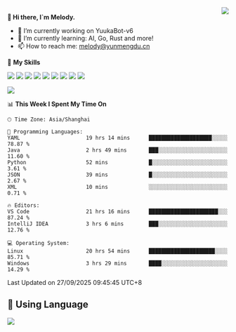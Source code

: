 <a href="#">
  <img align="right" src="https://github-readme-stats.vercel.app/api?username=melodyyuuka&count_private=true&show_icons=true" />
</a>

**👋 Hi there, I`m Melody.**

- 🔭 I’m currently working on YuukaBot-v6
- 🌱 I’m currently learning: AI, Go, Rust and more!
- 📫 How to reach me: melody@yunmengdu.cn

🌟 **My Skills** 

![](https://img.shields.io/badge/-Python-3e74a2?style=flat-square&logo=Python&logoColor=fff)
![](https://img.shields.io/badge/-Java-007396?style=flat-square&logo=OpenJDK&logoColor=fff)
![](https://img.shields.io/badge/-Node.js-339933?style=flat-square&logo=Node.js&logoColor=fff)
![](https://img.shields.io/badge/-Git-f05032?style=flat-square&logo=git&logoColor=fff)
![](https://img.shields.io/badge/-PostgreSQL-4169e1?style=flat-square&logo=PostgreSQL&logoColor=fff)
![](https://img.shields.io/badge/-Rust-000000?style=flat-square&logo=rust&logoColor=fff)
![](https://img.shields.io/badge/-VSCode-007acc?style=flat-square&logo=Visual-Studio-Code&logoColor=fff)
![](https://img.shields.io/badge/-FastAPI-009688?style=flat-square&logo=FastAPI&logoColor=fff)
![](https://img.shields.io/badge/-Linux-000000?style=flat-square&logo=Linux&logoColor=fff)


![](https://wakatime.com/badge/user/fa6dc0e2-47c5-4d2d-ae45-69fec6f2122c.svg)

<!--START_SECTION:waka-->
📊 **This Week I Spent My Time On** 

```text
🕑︎ Time Zone: Asia/Shanghai

💬 Programming Languages: 
YAML                     19 hrs 14 mins      ████████████████████░░░░░   78.87 % 
Java                     2 hrs 49 mins       ███░░░░░░░░░░░░░░░░░░░░░░   11.60 % 
Python                   52 mins             █░░░░░░░░░░░░░░░░░░░░░░░░    3.61 % 
JSON                     39 mins             █░░░░░░░░░░░░░░░░░░░░░░░░    2.67 % 
XML                      10 mins             ░░░░░░░░░░░░░░░░░░░░░░░░░    0.71 % 

🔥 Editors: 
VS Code                  21 hrs 16 mins      ██████████████████████░░░   87.24 % 
IntelliJ IDEA            3 hrs 6 mins        ███░░░░░░░░░░░░░░░░░░░░░░   12.76 % 

💻 Operating System: 
Linux                    20 hrs 54 mins      █████████████████████░░░░   85.71 % 
Windows                  3 hrs 29 mins       ████░░░░░░░░░░░░░░░░░░░░░   14.29 % 
```


 Last Updated on 27/09/2025 09:45:45 UTC+8
<!--END_SECTION:waka-->

## 🥰 **Using Language**

![](https://github-readme-stats.vercel.app/api/wakatime?username=MelodyYuyuko&layout=compact&hide_border=true)
